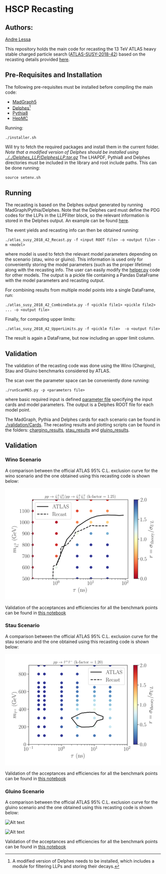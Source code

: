 # HSCP Recasting #

## Authors: ##
[Andre Lessa](mailto:andre.lessa@ufabc.edu.br)

This repository holds the main code for recasting the 13 TeV ATLAS heavy stable charged particle
search ([ATLAS-SUSY-2018-42](http://atlas.web.cern.ch/Atlas/GROUPS/PHYSICS/PAPERS/SUSY-2018-42/))
based on the recasting details provided [here](http://atlas.web.cern.ch/Atlas/GROUPS/PHYSICS/PAPERS/SUSY-2018-42/hepdata_info.pdf).

## Pre-Requisites and Installation ##

The following pre-requisites must be installed before compiling the main code:

  * [MadGraph5](https://launchpad.net/mg5amcnlo/)
  * [Delphes](https://cp3.irmp.ucl.ac.be/projects/delphes)[^1]
  * [Pythia8](https://pythia.org/)
  * [HepMC](http://hepmc.web.cern.ch/hepmc/)

Running:

```
./installer.sh
```

Will try to fetch the required packages and install them in the current folder.
*Note that a modified version of Delphes should be installed using [../../Delphes_LLP/DelphesLLP.tar.gz](../../Delphes_LLP/DelphesLLP.tar.gz)*
The LHAPDF, Pythia8 and Delphes directories must be included in the library and root include paths.
This can be done running:

```
source setenv.sh
```

## Running ##

The recasting is based on the Delphes output generated by running MadGraph/Pythia/Delphes.
Note that the Delphes card must define the PDG codes for the LLPs in the LLPFilter block, so the relevant information is stored in the Delphes output. An example can be found [here](./validation/Cards/chargino/delphes_card_chargino).


The event yields and recasting info can then be obtained running:

```
./atlas_susy_2018_42_Recast.py -f <input ROOT file> -o <output file> -m <model>
```

where model is used to fetch the relevant model parameters depending on the scenario (stau, wino or gluino).
This information is used only for conveniently storing the model parameters (such as the proper lifetime) along with the recasting info.
The user can easily modify the [helper.py](./helper.py) code for other models.
The output is a pickle file containing a Pandas DataFrame with the model parameters and recasting output.


For combining results from multiple model points into a single DataFrame, run:

```
./atlas_susy_2018_42_CombineData.py -f <pickle file1> <pickle file2> ... -o <output file>
```

Finally, for computing upper limits:

```
./atlas_susy_2018_42_UpperLimits.py -f <pickle file>  -o <output file>
```

The result is again a DataFrame, but now including an upper limit column.



## Validation

The validation of the recasting code was done using the Wino (Chargino), Stau and Gluino benchmarks considered by ATLAS.

The scan over the parameter space can be conveniently done running:

```
./runScanMG5.py -p <parameters file>
```
where basic required input is defined [parameter file](./validation/scan_parameters_chargino.ini) specifying the input cards and model parameters.
The output is a Delphes ROOT file for each model point.

The MadGraph, Pythia and Delphes cards for each scenario can be found in [./validation/Cards](./validation/Cards/).
The recasting results and plotting scripts can be found in the folders: [chargino_results](./validation/chargino_results), [stau_results](./validation/stau_results) and [gluino_results](./validation/gluino_results).

## Validation ##

### Wino Scenario

A comparison between the official ATLAS 95\% C.L. exclusion curve for the wino scenario and the one obtained using this recasting code is shown below:


![Alt text](validation/chargino_results/chargino_fig17a.png?raw=true "Chargino Validation Plot")

Validation of the acceptances and efficiencies for all the benchmark points can be found in [this notebook](./validation/chargino_results/validation_CharginoTables.ipynb)

### Stau Scenario

A comparison between the official ATLAS 95\% C.L. exclusion curve for the stau scenario and the one obtained using this recasting code is shown below:


![Alt text](validation/stau_results/stau_fig17b.png?raw=true "Stau Validation Plot")

Validation of the acceptances and efficiencies for all the benchmark points can be found in [this notebook](./validation/stau_results/validation_StauTables.ipynb)


### Gluino Scenario


A comparison between the official ATLAS 95\% C.L. exclusion curve for the gluino scenario and the one obtained using this recasting code is shown below:


![Alt text](validation/stau_results/gluino_fig16a.png?raw=true "Gluino Validation Plot")

![Alt text](validation/stau_results/gluino_fig16b.png?raw=true "Gluino Validation Plot")


Validation of the acceptances and efficiencies for all the benchmark points can be found in [this notebook](./validation/stau_results/validation_GluinoTables.ipynb)


[^1]: A modified version of Delphes needs to be installed, which includes a module for filtering LLPs
      and storing their decays.  


